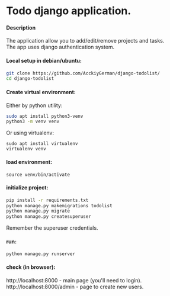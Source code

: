 # Todo django application.
#### Description
The application allow you to add/edit/remove projects and
tasks.  
The app uses django authentication system.

#### Local setup in debian/ubuntu:
```bash
git clone https://github.com/AcckiyGerman/django-todolist/  
cd django-todolist
```
#### Create virtual environment:
Either by python utility:  
```bash
sudo apt install python3-venv  
python3 -m venv venv
```

Or using virtualenv:  
```
sudo apt install virtualenv  
virtualenv venv  
```
#### load environment:
`source venv/bin/activate`  

#### initialize project:
```bash
pip install -r requirements.txt
python manage.py makemigrations todolist
python manage.py migrate
python manage.py createsuperuser
```
Remember the superuser credentials. 
#### run:
`python manage.py runserver`  

#### check (in browser):
http://localhost:8000 - main page (you'll need to login).  
http://localhost:8000/admin - page to create new users.